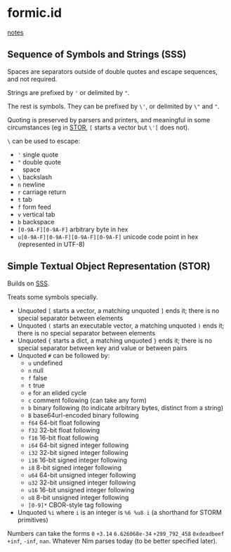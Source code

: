 # formic.id

[notes](notes.md)

## Sequence of Symbols and Strings (SSS)

Spaces are separators outside of double quotes and escape sequences, and not required.

Strings are prefixed by `'` or delimited by `"`.

The rest is symbols. They can be prefixed by `\'`, or delimited by `\"` and `"`.

Quoting is preserved by parsers and printers, and meaningful in some circumstances (eg in [STOR](#simple-textual-object-representation-stor), `[` starts a vector but `\'[` does not).

`\` can be used to escape:
- `'` single quote
- `"` double quote
- ` ` space
- `\` backslash
- `n` newline
- `r` carriage return
- `t` tab
- `f` form feed
- `v` vertical tab
- `b` backspace
- `[0-9A-F][0-9A-F]` arbitrary byte in hex
- `u[0-9A-F][0-9A-F][0-9A-F][0-9A-F]` unicode code point in hex (represented in UTF-8)
 

## Simple Textual Object Representation (STOR)

Builds on [SSS](#sequence-of-symbols-and-strings-sss).

Treats some symbols specially.

- Unquoted `[` starts a vector, a matching unquoted `]` ends it; there is no special separator between elements
- Unquoted `(` starts an executable vector, a matching unquoted `)` ends it; there is no special separator between elements
- Unquoted `{` starts a dict, a matching unquoted `}` ends it; there is no special separator between key and value or between pairs
- Unquoted `#` can be followed by:
  - `u` undefined
  - `n` null
  - `f` false
  - `t` true
  - `e` for an elided cycle
  - `c` comment following (can take any form)
  - `b` binary following (to indicate arbitrary bytes, distinct from a string)
  - `B` base64url-encoded binary following
  - `f64` 64-bit float following
  - `f32` 32-bit float following
  - `f16` 16-bit float following
  - `i64` 64-bit signed integer following
  - `i32` 32-bit signed integer following
  - `i16` 16-bit signed integer following
  - `i8` 8-bit signed integer following
  - `u64` 64-bit unsigned integer following
  - `u32` 32-bit unsigned integer following
  - `u16` 16-bit unsigned integer following
  - `u8` 8-bit unsigned integer following
  - `[0-9]*` CBOR-style tag following
- Unquoted `%i` where `i` is an integer is `%6 %u8 i` (a shorthand for STORM primitives)

Numbers can take the forms `0` `+3.14` `6.626068e-34` `+299_792_458` `0xdeadbeef` `+inf`, `-inf`, `nan`. Whatever Nim parses today (to be better specified later).
